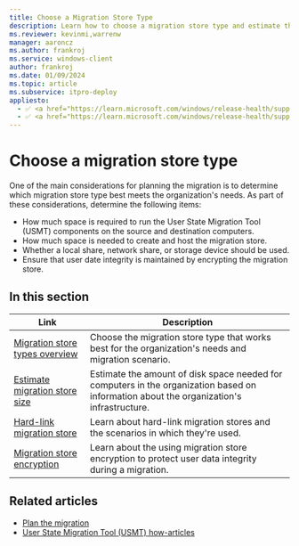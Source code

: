 ```yaml
---
title: Choose a Migration Store Type
description: Learn how to choose a migration store type and estimate the amount of disk space needed for computers in the organization.
ms.reviewer: kevinmi,warrenw
manager: aaroncz
ms.author: frankroj
ms.service: windows-client
author: frankroj
ms.date: 01/09/2024
ms.topic: article
ms.subservice: itpro-deploy
appliesto:
  - ✅ <a href="https://learn.microsoft.com/windows/release-health/supported-versions-windows-client" target="_blank">Windows 11</a>
  - ✅ <a href="https://learn.microsoft.com/windows/release-health/supported-versions-windows-client" target="_blank">Windows 10</a>
---
```


# Choose a migration store type

One of the main considerations for planning the migration is to determine which migration store type best meets the organization's needs. As part of these considerations, determine the following items:

- How much space is required to run the User State Migration Tool (USMT) components on the source and destination computers.
- How much space is needed to create and host the migration store.
- Whether a local share, network share, or storage device should be used.
- Ensure that user date integrity is maintained by encrypting the migration store.

## In this section

| Link | Description |
|--- |--- |
|[Migration store types overview](migration-store-types-overview.md)|Choose the migration store type that works best for the organization's needs and migration scenario.|
|[Estimate migration store size](usmt-estimate-migration-store-size.md)|Estimate the amount of disk space needed for computers in the organization based on information about the organization's infrastructure.|
|[Hard-link migration store](usmt-hard-link-migration-store.md)|Learn about hard-link migration stores and the scenarios in which they're used.|
|[Migration store encryption](usmt-migration-store-encryption.md)|Learn about the using migration store encryption to protect user data integrity during a migration.|

## Related articles

- [Plan the migration](usmt-plan-your-migration.md)
- [User State Migration Tool (USMT) how-articles](usmt-how-to.md)
